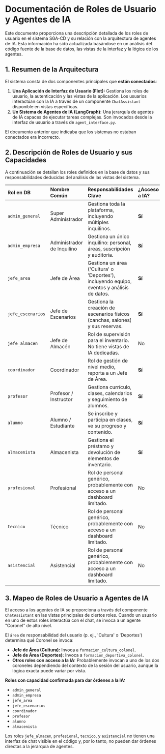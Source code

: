 # Documentación de Roles de Usuario y Agentes de IA

Este documento proporciona una descripción detallada de los roles de usuario en el sistema SGA-CD y su relación con la arquitectura de agentes de IA. Esta información ha sido actualizada basándose en un análisis del código fuente de la base de datos, las vistas de la interfaz y la lógica de los agentes.

## 1. Resumen de la Arquitectura

El sistema consta de dos componentes principales que **están conectados**:

1.  **Una Aplicación de Interfaz de Usuario (Flet):** Gestiona los roles de usuario, la autenticación y las vistas de la aplicación. Los usuarios interactúan con la IA a través de un componente `ChatAssistant` disponible en vistas específicas.
2.  **Un Sistema de Agentes de IA (LangGraph):** Una jerarquía de agentes de IA capaces de ejecutar tareas complejas. Son invocados desde la interfaz de usuario a través de `agent_interface.py`.

El documento anterior que indicaba que los sistemas no estaban conectados era incorrecto.

## 2. Descripción de Roles de Usuario y sus Capacidades

A continuación se detallan los roles definidos en la base de datos y sus responsabilidades deducidas del análisis de las vistas del sistema.

| Rol en DB | Nombre Común | Responsabilidades Clave | ¿Acceso a IA? |
| :--- | :--- | :--- | :--- |
| `admin_general` | Super Administrador | Gestiona toda la plataforma, incluyendo múltiples inquilinos. | **Sí** |
| `admin_empresa` | Administrador de Inquilino | Gestiona un único inquilino: personal, áreas, suscripción y auditoría. | **Sí** |
| `jefe_area` | Jefe de Área | Gestiona un área ('Cultura' o 'Deportes'), incluyendo equipo, eventos y análisis de datos. | **Sí** |
| `jefe_escenarios` | Jefe de Escenarios | Gestiona la creación de escenarios físicos (canchas, salones) y sus reservas. | **Sí** |
| `jefe_almacen` | Jefe de Almacén | Rol de supervisión para el inventario. No tiene vistas de IA dedicadas. | No |
| `coordinador` | Coordinador | Rol de gestión de nivel medio, reporta a un Jefe de Área. | **Sí** |
| `profesor` | Profesor / Instructor | Gestiona currículo, clases, calendarios y seguimiento de alumnos. | **Sí** |
| `alumno` | Alumno / Estudiante | Se inscribe y participa en clases, ve su progreso y contenido. | **Sí** |
| `almacenista` | Almacenista | Gestiona el préstamo y devolución de elementos de inventario. | **Sí** |
| `profesional` | Profesional | Rol de personal genérico, probablemente con acceso a un dashboard limitado. | No |
| `tecnico` | Técnico | Rol de personal genérico, probablemente con acceso a un dashboard limitado. | No |
| `asistencial` | Asistencial | Rol de personal genérico, probablemente con acceso a un dashboard limitado. | No |

## 3. Mapeo de Roles de Usuario a Agentes de IA

El acceso a los agentes de IA se proporciona a través del componente `ChatAssistant` en las vistas principales de ciertos roles. Cuando un usuario en uno de estos roles interactúa con el chat, se invoca a un agente "Coronel" de alto nivel.

El `área` de responsabilidad del usuario (p. ej., 'Cultura' o 'Deportes') determina qué Coronel se invoca:

*   **Jefe de Área (Cultura):** Invoca a `formacion_cultura_colonel`.
*   **Jefe de Área (Deportes):** Invoca a `formacion_deportiva_colonel`.
*   **Otros roles con acceso a la IA:** Probablemente invocan a uno de los dos coroneles dependiendo del contexto de la sesión del usuario, aunque la lógica exacta puede variar por vista.

**Roles con capacidad confirmada para dar órdenes a la IA:**

*   `admin_general`
*   `admin_empresa`
*   `jefe_area`
*   `jefe_escenarios`
*   `coordinador`
*   `profesor`
*   `alumno`
*   `almacenista`

Los roles `jefe_almacen`, `profesional`, `tecnico`, y `asistencial` no tienen una interfaz de chat visible en el código y, por lo tanto, no pueden dar órdenes directas a la jerarquía de agentes.
